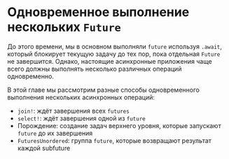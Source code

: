 # Одновременное выполнение нескольких `Future` 

До этого времени, мы в основном выполняли `future` используя 
`.await`, который блокирует текущую задачу до тех 
пор, пока отдельная `Future` не завершится.
Однако, настоящие асинхронные приложения чаще всего должны 
выполнять несколько различных операций одновременно.

В этой главе мы рассмотрим разные способы одновременного 
выполнения нескольких асинхронных операций:

- `join!`: ждёт завершения всех `futures`
- `select!`: ждёт завершения одной из `future`
- Порождение: создание задач верхнего уровня, которые запускают `future` до их завершения
- `FuturesUnordered`: группа `future`, которые возвращают результат каждой subfuture
